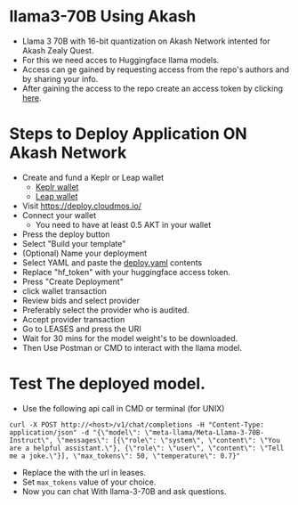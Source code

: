 # llama3-70B Using Akash

- Llama 3 70B with 16-bit quantization on Akash Network intented for Akash Zealy Quest.
- For this we need acces to Huggingface llama models.
- Access can ge gained by requesting access from the repo's authors and by sharing your info.
- After gaining the access to the repo create an access token by clicking [here](https://huggingface.co/settings/tokens).

# Steps to Deploy Application ON Akash Network

- Create and fund a Keplr or Leap wallet
  - [Keplr wallet](https://akash.network/docs/getting-started/token-and-wallets/#keplr-wallet)
  - [Leap wallet](https://akash.network/docs/getting-started/token-and-wallets/#leap-cosmos-wallet)
- Visit https://deploy.cloudmos.io/
- Connect your wallet
  - You need to have at least 0.5 AKT in your wallet
- Press the deploy button
- Select "Build your template"
- (Optional) Name your deployment
- Select YAML and paste the [deploy.yaml](https://github.com/Lukewarmer6969/llama3-akash/blob/main/deploy.yaml) contents
- Replace "hf_token" with your huggingface access token.
- Press "Create Deployment"
- click wallet transaction
- Review bids and select provider
- Preferably select the provider who is audited.
- Accept provider transaction
- Go to LEASES and press the URI
- Wait for 30 mins for the model weight's to be downloaded.
- Then Use Postman or CMD to interact with the llama model.


# Test The deployed model.

 - Use the following api call in CMD or terminal (for UNIX)

```
curl -X POST http://<host>/v1/chat/completions -H "Content-Type: application/json" -d "{\"model\": \"meta-llama/Meta-Llama-3-70B-Instruct\", \"messages\": [{\"role\": \"system\", \"content\": \"You are a helpful assistant.\"}, {\"role\": \"user\", \"content\": \"Tell me a joke.\"}], \"max_tokens\": 50, \"temperature\": 0.7}"
```
- Replace the <host> with the url in leases.
- Set `max_tokens` value of your choice.
- Now you can chat With llama-3-70B and ask questions.
